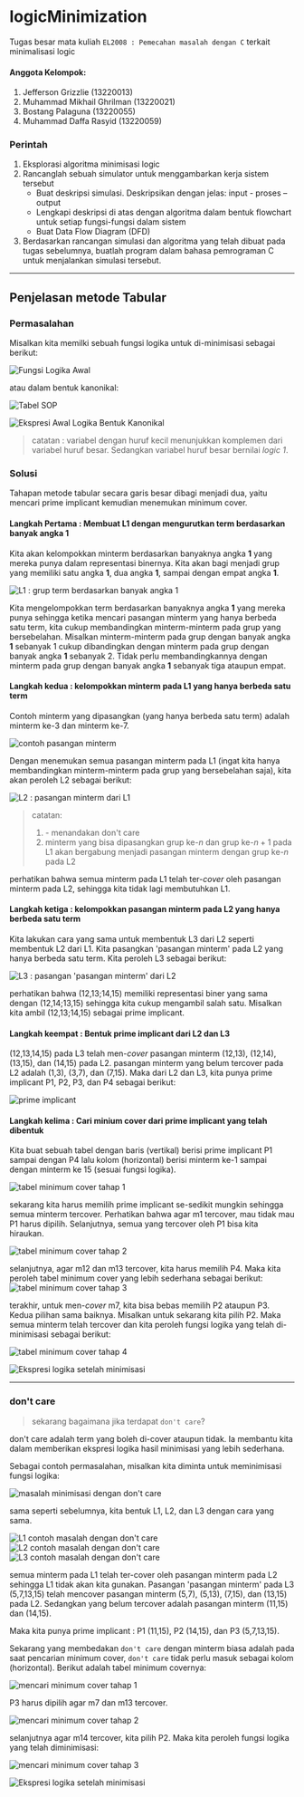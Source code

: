 # logicMinimization
Tugas besar mata kuliah `EL2008 : Pemecahan masalah dengan C` terkait minimalisasi logic

#### Anggota Kelompok:
1. Jefferson Grizzlie (13220013)
2. Muhammad Mikhail Ghrilman (13220021)
3. Bostang Palaguna (13220055)
4. Muhammad Daffa Rasyid (13220059)

### Perintah

1. Eksplorasi algoritma minimisasi logic
2. Rancanglah sebuah simulator untuk menggambarkan kerja sistem tersebut
    - Buat deskripsi simulasi. Deskripsikan dengan jelas: input - proses – output 
    - Lengkapi deskripsi di atas dengan algoritma dalam bentuk flowchart untuk setiap fungsi-fungsi dalam sistem
    - Buat Data Flow Diagram (DFD)
3. Berdasarkan rancangan simulasi dan algoritma yang telah dibuat pada tugas sebelumnya, buatlah program dalam bahasa pemrograman C untuk menjalankan simulasi tersebut.


---

## Penjelasan metode Tabular
### Permasalahan
Misalkan kita memilki sebuah fungsi logika untuk di-minimisasi sebagai berikut:

![Fungsi Logika Awal](./dll/img/ex/01_ekspresiLogikaAwal.png)

atau dalam bentuk kanonikal:

![Tabel SOP](./dll/img/ex/02_tabelSOP.png)

![Ekspresi Awal Logika Bentuk Kanonikal](./dll/img/ex/03_ekspresiAwalLogikaBentukKanonikal.png)

> catatan : variabel dengan huruf kecil menunjukkan komplemen dari variabel huruf besar. Sedangkan variabel huruf besar bernilai _logic 1_.

### Solusi

Tahapan metode tabular secara garis besar dibagi menjadi dua, yaitu mencari prime implicant kemudian menemukan minimum cover.

#### Langkah Pertama : Membuat L1 dengan mengurutkan term berdasarkan banyak angka **1**

Kita akan kelompokkan minterm berdasarkan banyaknya angka **1** yang mereka punya dalam representasi binernya. Kita akan bagi menjadi grup yang memiliki satu angka **1**, dua angka **1**, sampai dengan empat angka **1**.

![L1 : grup term berdasarkan banyak angka 1](./dll/img/ex/04_L1.png)

Kita mengelompokkan term berdasarkan banyaknya angka **1** yang mereka punya sehingga ketika mencari pasangan minterm yang hanya berbeda satu term, kita cukup membandingkan minterm-minterm pada grup yang bersebelahan. Misalkan minterm-minterm pada grup dengan banyak angka **1** sebanyak 1 cukup dibandingkan dengan minterm pada grup dengan banyak angka **1** sebanyak 2. Tidak perlu membandingkannya dengan minterm pada grup dengan banyak angka **1** sebanyak tiga ataupun empat. 

#### Langkah kedua : kelompokkan minterm pada L1 yang hanya berbeda satu term

Contoh minterm yang dipasangkan (yang hanya berbeda satu term) adalah minterm ke-3 dan minterm ke-7.

![contoh pasangan minterm](./dll/img/ex/05_ContohPasangan.png)

Dengan menemukan semua pasangan minterm pada L1 (ingat kita hanya membandingkan minterm-minterm pada grup yang bersebelahan saja), kita akan peroleh L2 sebagai berikut:

![L2 : pasangan minterm dari L1](./dll/img/ex/06_L2.png)

> catatan:
 > 1.  \- menandakan don't care
 > 2. minterm yang bisa dipasangkan grup ke-$n$ dan grup ke-$n+1$ pada L1 akan bergabung menjadi pasangan minterm dengan grup ke-$n$ pada L2

perhatikan bahwa semua minterm pada L1 telah ter-_cover_ oleh pasangan minterm pada L2, sehingga kita tidak lagi membutuhkan L1.

#### Langkah ketiga : kelompokkan pasangan minterm pada L2 yang hanya berbeda satu term

Kita lakukan cara yang sama untuk membentuk L3 dari L2 seperti membentuk L2 dari L1. Kita pasangkan 'pasangan minterm' pada L2 yang hanya berbeda satu term. Kita peroleh L3 sebagai berikut:

![L3 : pasangan 'pasangan minterm' dari L2](./dll/img/ex/07_L3.png)

perhatikan bahwa (12,13;14,15) memiliki representasi biner yang sama dengan (12,14;13,15) sehingga kita cukup mengambil salah satu. Misalkan kita ambil (12,13;14,15) sebagai prime implicant.

#### Langkah keempat : Bentuk prime implicant dari L2 dan L3

(12,13,14,15) pada L3 telah men-_cover_ pasangan minterm (12,13), (12,14), (13,15), dan (14,15) pada L2. pasangan minterm yang belum tercover pada L2 adalah (1,3), (3,7), dan (7,15). Maka dari L2 dan L3, kita punya prime implicant P1, P2, P3, dan P4 sebagai berikut:

![prime implicant](./dll/img/ex/08_primeImplicant.png)

#### Langkah kelima : Cari minium cover dari prime implicant yang telah dibentuk

Kita buat sebuah tabel dengan baris (vertikal) berisi prime implicant P1 sampai dengan P4 lalu kolom (horizontal) berisi minterm ke-1 sampai dengan minterm ke 15 (sesuai fungsi logika).

![tabel minimum cover tahap 1](./dll/img/ex/09_MencariMinimumCover1.png)

sekarang kita harus memilih prime implicant se-sedikit mungkin sehingga semua minterm tercover. Perhatikan bahwa agar m1 tercover, mau tidak mau P1 harus dipilih. Selanjutnya, semua yang tercover oleh P1 bisa kita hiraukan.

![tabel minimum cover tahap 2](./dll/img/ex/10_MencariMinimumCover2.png)

selanjutnya, agar m12 dan m13 tercover, kita harus memilih P4. Maka kita peroleh tabel minimum cover yang lebih sederhana sebagai berikut:
![tabel minimum cover tahap 3](./dll/img/ex/11_MencariMinimumCover3.png)

terakhir, untuk men-_cover_ m7, kita bisa bebas memilih P2 ataupun P3. Kedua pilihan sama baiknya. Misalkan untuk sekarang kita pilih P2. Maka semua minterm telah tercover dan kita peroleh fungsi logika yang telah di-minimisasi sebagai berikut:

![tabel minimum cover tahap 4](./dll/img/ex/12_MencariMinimumCover4.png)

![Ekspresi logika setelah minimisasi](./dll/img/ex/13_ekspresiLogikaSetelahMinimisasi.png)

---

### don't care

> sekarang bagaimana jika terdapat `don't care`?

don't care adalah term yang boleh di-cover ataupun tidak. Ia membantu kita dalam memberikan ekspresi logika hasil minimisasi yang lebih sederhana.

Sebagai contoh permasalahan, misalkan kita diminta untuk meminimisasi fungsi logika:

![masalah minimisasi dengan don't care](./dll/img/ex/14_ekspresiLogikaAwalDenganDontCare.png)

sama seperti sebelumnya, kita bentuk L1, L2, dan L3 dengan cara yang sama.

![L1 contoh masalah dengan don't care](./dll/img/ex/15_L1.png)
![L2 contoh masalah dengan don't care](./dll/img/ex/16_L2.png)
![L3 contoh masalah dengan don't care](./dll/img/ex/17_L3.png)

semua minterm pada L1 telah ter-cover oleh pasangan minterm pada L2 sehingga L1 tidak akan kita gunakan. Pasangan 'pasangan minterm' pada L3 (5,7,13,15) telah mencover pasangan minterm (5,7), (5,13), (7,15), dan (13,15) pada L2. Sedangkan yang belum tercover adalah pasangan minterm (11,15) dan (14,15).

Maka kita punya prime implicant : P1 (11,15), P2 (14,15), dan P3 (5,7,13,15).

Sekarang yang membedakan `don't care` dengan minterm biasa adalah pada saat pencarian minimum cover, `don't care` tidak perlu masuk sebagai kolom (horizontal). Berikut adalah tabel minimum covernya:

![mencari minimum cover tahap 1](./dll/img/ex/18_mencariMinimumCover1.png)

P3 harus dipilih agar m7 dan m13 tercover.

![mencari minimum cover tahap 2](./dll/img/ex/19_mencariMinimumCover2.png)

selanjutnya agar m14 tercover, kita pilih P2. Maka kita peroleh fungsi logika yang telah diminimisasi:

![mencari minimum cover tahap 3](./dll/img/ex/20_mencariMinimumCover3.png)

![Ekspresi logika setelah minimisasi](./dll/img/ex/21_ekspresiLogikaSetelahMinimisasi.png)